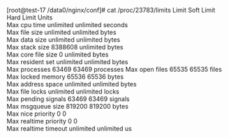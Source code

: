 [root@test-17 /data0/nginx/conf]# cat /proc/23783/limits 
Limit                     Soft Limit           Hard Limit           Units     
Max cpu time              unlimited            unlimited            seconds   
Max file size             unlimited            unlimited            bytes     
Max data size             unlimited            unlimited            bytes     
Max stack size            8388608              unlimited            bytes     
Max core file size        0                    unlimited            bytes     
Max resident set          unlimited            unlimited            bytes     
Max processes             63469                63469                processes 
Max open files            65535                65535                files     
Max locked memory         65536                65536                bytes     
Max address space         unlimited            unlimited            bytes     
Max file locks            unlimited            unlimited            locks     
Max pending signals       63469                63469                signals   
Max msgqueue size         819200               819200               bytes     
Max nice priority         0                    0                    
Max realtime priority     0                    0                    
Max realtime timeout      unlimited            unlimited            us  
